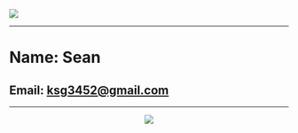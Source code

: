 <img src="https://capsule-render.vercel.app/api?type=waving&color=timeAuto&height=200&section=header&text=Sean's%20Library&fontSize=50" />

---
# Name: Sean
## Email: ksg3452@gmail.com
---
<div align="center">
    <img src="https://img.shields.io/badge/Swift-#F05138?style=flat&logo=Swift&logoColor=white">
</div>
